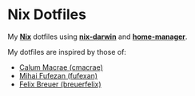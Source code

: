 # Nix Dotfiles

My [**Nix**](https://nixos.org/) dotfiles using
[**nix-darwin**](https://github.com/LnL7/nix-darwin)
and [**home-manager**](https://github.com/nix-community/home-manager).

My dotfiles are inspired by those of:

- [Calum Macrae (cmacrae)](https://github.com/cmacrae/config)
- [Mihai Fufezan (fufexan)](https://github.com/fufexan/dotfiles)
- [Felix Breuer (breuerfelix)](https://github.com/breuerfelix/dotfiles)


